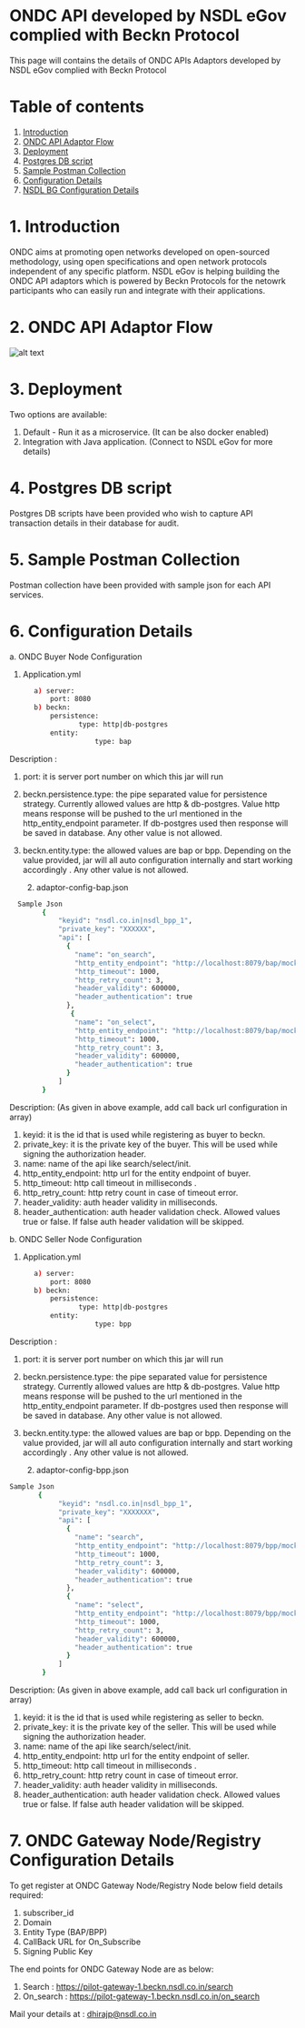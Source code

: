# ONDC API developed by NSDL eGov complied with Beckn Protocol
This page will contains the details of ONDC APIs Adaptors developed by NSDL eGov complied with Beckn Protocol

# Table of contents
1. [Introduction](#introduction)
2. [ONDC API Adaptor Flow](#paragraph1)
3. [Deployment](#paragraph1)
4. [Postgres DB script](#paragraph1)
5. [Sample Postman Collection](#paragraph1)
6. [Configuration Details](#paragraph1)
7. [NSDL BG Configuration Details](#paragraph1)

# 1. Introduction
ONDC aims at promoting open networks developed on open-sourced methodology, using open specifications and open network protocols independent of any specific platform. NSDL eGov is helping building the ONDC API adaptors which is powered by Beckn Protocols for the netowrk participants who can easily run and integrate with their applications.
# 2. ONDC API Adaptor Flow
![alt text](https://github.com/dhiraj-nsdl/Beckn-API/blob/main/image/Adaptor%20Architecture%20flow%20updated.png)
# 3. Deployment
Two options are available:
1. Default - Run it as a microservice. (It can be also docker enabled) 
2. Integration with Java application. (Connect to NSDL eGov for more details)
# 4. Postgres DB script
Postgres DB scripts have been provided who wish to capture API transaction details in their database for audit.
# 5. Sample Postman Collection
Postman collection have been provided with sample json for each API services.
# 6. Configuration Details
  a. ONDC Buyer Node Configuration
1. Application.yml 
```bash
      a) server:
          port: 8080
      b) beckn:
          persistence:
                 type: http|db-postgres
          entity:
                     type: bap
```
Description :
1. port: it is server port number on which this jar will run
2. beckn.persistence.type: the pipe separated value for persistence strategy. Currently allowed values are http & db-postgres. Value http means response will be pushed to the        url mentioned in the  http_entity_endpoint parameter. If db-postgres used then response will be saved in database. Any other value is not allowed.
3. beckn.entity.type: the allowed values are bap or bpp. Depending on the value provided, jar will all auto configuration internally and start working accordingly . Any other        value is not allowed.
    
    2. adaptor-config-bap.json
```bash
  Sample Json
        {
            "keyid": "nsdl.co.in|nsdl_bpp_1",
            "private_key": "XXXXXX",
            "api": [
              {
                "name": "on_search",
                "http_entity_endpoint": "http://localhost:8079/bap/mock/on_search",
                "http_timeout": 1000,
                "http_retry_count": 3,
                "header_validity": 600000,
                "header_authentication": true
              },
               {
                "name": "on_select",
                "http_entity_endpoint": "http://localhost:8079/bap/mock/on_select",
                "http_timeout": 1000,
                "http_retry_count": 3,
                "header_validity": 600000,
                "header_authentication": true
              }
            ]
        }
```
Description: (As given in above example, add call back url configuration in array)
1. keyid: it is the id that is used while registering as buyer to beckn.
2. private_key: it is the private key of the buyer. This will be used while signing the authorization header.
3. name: name of the api like search/select/init.
4. http_entity_endpoint: http url for the entity endpoint of buyer.
5. http_timeout: http call timeout in milliseconds .
6. http_retry_count: http retry count in case of timeout error.
7. header_validity: auth header validity in milliseconds.
8. header_authentication: auth header validation check. Allowed values true or false. If false auth header validation will be skipped.

b. ONDC Seller Node Configuration
1. Application.yml 
```bash
      a) server:
          port: 8080
      b) beckn:
          persistence:
                 type: http|db-postgres
          entity:
                     type: bpp
```  
Description :
1. port: it is server port number on which this jar will run
2. beckn.persistence.type: the pipe separated value for persistence strategy. Currently allowed values are http & db-postgres. Value http means response will be pushed to the        url mentioned in the  http_entity_endpoint parameter. If db-postgres used then response will be saved in database. Any other value is not allowed.
3. beckn.entity.type: the allowed values are bap or bpp. Depending on the value provided, jar will all auto configuration internally and start working accordingly . Any other        value is not allowed.
    
    2. adaptor-config-bpp.json
```bash
Sample Json
       {
            "keyid": "nsdl.co.in|nsdl_bpp_1",
            "private_key": "XXXXXXX",
            "api": [
              {
                "name": "search",
                "http_entity_endpoint": "http://localhost:8079/bpp/mock/search",
                "http_timeout": 1000,
                "http_retry_count": 3,
                "header_validity": 600000,
                "header_authentication": true
              },
              {
                "name": "select",
                "http_entity_endpoint": "http://localhost:8079/bpp/mock/select",
                "http_timeout": 1000,
                "http_retry_count": 3,
                "header_validity": 600000,
                "header_authentication": true
              }
            ]
        }
```  
Description: (As given in above example, add call back url configuration in array)
1. keyid: it is the id that is used while registering as seller to beckn.
2. private_key: it is the private key of the seller. This will be used while signing the authorization header.
3. name: name of the api like search/select/init. 
4. http_entity_endpoint: http url for the entity endpoint of seller. 
5. http_timeout: http call timeout in milliseconds .
6. http_retry_count: http retry count in case of timeout error.
7. header_validity: auth header validity in milliseconds.
8. header_authentication: auth header validation check. Allowed values true or false. If false auth header validation will be skipped.
  
# 7. ONDC Gateway Node/Registry Configuration Details
To get register at ONDC Gateway Node/Registry Node below field details required:
1. subscriber_id
2. Domain
3. Entity Type (BAP/BPP)
4. CallBack URL for On_Subscribe
5. Signing Public Key

The end points for ONDC Gateway Node are as below:
1. Search : https://pilot-gateway-1.beckn.nsdl.co.in/search
2. On_search : https://pilot-gateway-1.beckn.nsdl.co.in/on_search

Mail your details at : dhirajp@nsdl.co.in
